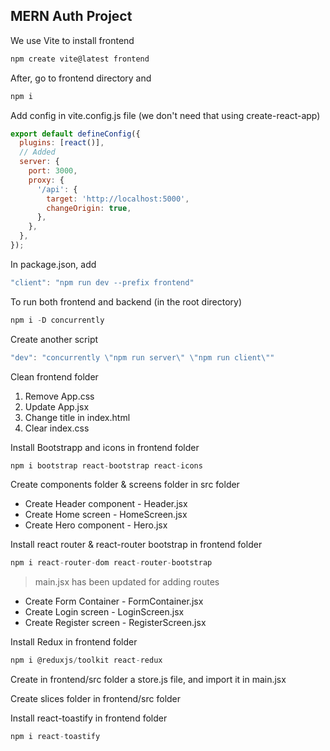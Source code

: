 ## MERN Auth Project

We use Vite to install frontend

```javascript
npm create vite@latest frontend
```

After, go to frontend directory and

```javascript
npm i
```

Add config in vite.config.js file (we don't need that using create-react-app)

```javascript
export default defineConfig({
  plugins: [react()],
  // Added
  server: {
    port: 3000,
    proxy: {
      '/api': {
        target: 'http://localhost:5000',
        changeOrigin: true,
      },
    },
  },
});
```

In package.json, add

```javascript
"client": "npm run dev --prefix frontend"
```

To run both frontend and backend (in the root directory)

```javascript
npm i -D concurrently
```

Create another script

```javascript
"dev": "concurrently \"npm run server\" \"npm run client\""
```

Clean frontend folder

1. Remove App.css
2. Update App.jsx
3. Change title in index.html
4. Clear index.css

Install Bootstrapp and icons in frontend folder

```javascript
npm i bootstrap react-bootstrap react-icons
```

Create components folder & screens folder in src folder

- Create Header component - Header.jsx
- Create Home screen - HomeScreen.jsx
- Create Hero component - Hero.jsx

Install react router & react-router bootstrap in frontend folder

```javascript
npm i react-router-dom react-router-bootstrap
```

> main.jsx has been updated for adding routes

- Create Form Container - FormContainer.jsx
- Create Login screen - LoginScreen.jsx
- Create Register screen - RegisterScreen.jsx

Install Redux in frontend folder

```javascript
npm i @reduxjs/toolkit react-redux
```

Create in frontend/src folder a store.js file, and import it in main.jsx

Create slices folder in frontend/src folder

Install react-toastify in frontend folder

```javascript
npm i react-toastify
```
